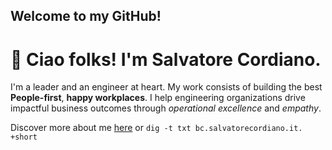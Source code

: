 ## Welcome to my GitHub!

# 👋 Ciao folks! I'm Salvatore Cordiano.

I'm a leader and an engineer at heart. My work consists of building the best **People-first**, **happy workplaces**. I help engineering organizations drive impactful business outcomes through _operational excellence_ and _empathy_.

Discover more about me [here](https://www.salvatorecordiano.it) or `dig -t txt bc.salvatorecordiano.it. +short`
